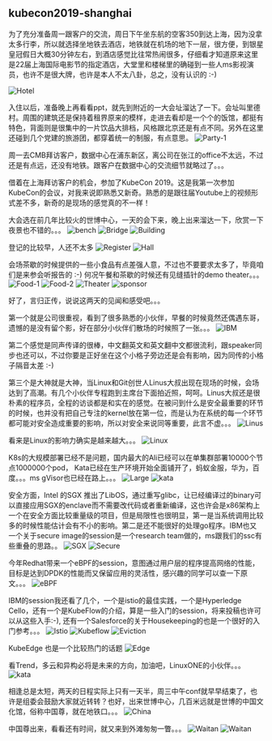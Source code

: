 ## kubecon2019-shanghai


为了充分准备周一跟客户的交流，周日下午坐东航的空客350到达上海，因为没拿太多行李，所以就选择坐地铁去酒店，地铁就在机场的地下一层，很方便，到银星皇冠假日大概30分钟左右，到酒店感觉比往常热闹很多，仔细看才知道原来这里是22届上海国际电影节的指定酒店，大堂里和楼梯里的确碰到一些人ms影视演员，也许不是很大牌，也许是本人不太八卦，总之，没有认识的 :-)

![Hotel](https://github.com/huoqifeng/document/blob/master/kubecon2019/images/hotel.jpg)

入住以后，准备晚上再看看ppt，就先到附近的一大会址溜达了一下。会址叫里德村。周围的建筑还是保持着租界原来的模样，走进去看却是一个个的饭馆，都挺有特色，背面则是很集中的一片饮品大排档，风格跟北京还是有点不同。另外在这里还碰到几个党建的旅游团，都穿着统一的制服，有点意思。
![Party-1](https://github.com/huoqifeng/document/blob/master/kubecon2019/images/party-1.jpg)

周一去CMB拜访客户，数据中心在浦东新区，离公司在张江的office不太远，不过还是有点远，还没有地铁。跟客户在数据中心的交流细节就略过了。。。


借着在上海拜访客户的机会，参加了KubeCon 2019。这是我第一次参加KubeCon的会议，对我来说即熟悉又新奇。熟悉的是跟往届Youtube上的视频形式差不多，新奇的是现场的感觉真的不一样！

大会选在前几年比较火的世博中心，一天的会下来，晚上出来溜达一下，欣赏一下夜景也不错的。。。
![bench](https://github.com/huoqifeng/document/blob/master/kubecon2019/images/bench.jpg)
![Bridge](https://github.com/huoqifeng/document/blob/master/kubecon2019/images/bridge.jpg)
![Building](https://github.com/huoqifeng/document/blob/master/kubecon2019/images/building.jpg)

登记的比较早，人还不太多
![Register](https://github.com/huoqifeng/document/blob/master/kubecon2019/images/register.jpg)
![Hall](https://github.com/huoqifeng/document/blob/master/kubecon2019/images/hall.jpg)


会场茶歇的时候提供的一些小食品有点差强人意，不过也不要要求太多了，毕竟咱们是来参会听报告的 :-) 何况午餐和茶歇的时候还有见缝插针的demo theater。。。
![Food-1](https://github.com/huoqifeng/document/blob/master/kubecon2019/images/food-1.jpg)
![Food-2](https://github.com/huoqifeng/document/blob/master/kubecon2019/images/food-2.jpg)
![Theater](https://github.com/huoqifeng/document/blob/master/kubecon2019/images/demo-theater.jpg)
![sponsor](https://github.com/huoqifeng/document/blob/master/kubecon2019/images/sponsor.jpg)

好了，言归正传，说说这两天的见闻和感受吧。。。


第一个就是公司很重视，看到了很多熟悉的小伙伴，早餐的时候竟然还偶遇东哥，遗憾的是没有留个影，好在部分小伙伴们散场的时候照了一张。。。
![IBM](https://github.com/huoqifeng/document/blob/master/kubecon2019/images/ibm.jpg)

第二个感觉是同声传译的很棒，中文翻英文和英文翻中文都很流利，跟speaker同步也还可以，不过你要是正好坐在这个小格子旁边还是会有影响，因为同传的小格子隔音太差 :-)

第三个是大神就是大神，当Linux和Git创世人Linus大叔出现在现场的时候，会场达到了高潮。有几个小伙伴专程跑到主席台下面拍近照，呵呵。Linus大叔还是很朴素的程序员，全程的访谈都是和实在的感觉。在被问到什么是安全最重要的环节的时候，也并没有把自己专注的kernel放在第一位，而是认为在系统的每一个环节都可能对安全造成重要的影响，所以对安全来说同等重要，此言不虚。。。
![Linus](https://github.com/huoqifeng/document/blob/master/kubecon2019/images/linus.jpg)


看来是Linux的影响力确实是越来越大。。。
![Linux](https://github.com/huoqifeng/document/blob/master/kubecon2019/images/linux.jpg)

K8s的大规模部署已经不是问题，国内最大的Ali已经可以在单集群部署10000个节点1000000个pod， Kata已经在生产环境开始全面铺开了，蚂蚁金服，华为，百度。。。ms gVisor也已经在路上。。。
![Large](https://github.com/huoqifeng/document/blob/master/kubecon2019/images/ali-large.jpg)
![kata](https://github.com/huoqifeng/document/blob/master/kubecon2019/images/kata.jpg)


安全方面，Intel 的SGX 推出了LibOS，通过重写glibc，让已经编译过的binary可以直接应用SGX的enclave而不需要改代码或者重新编译，这也许会是x86架构上一个在安全方面比较重量级的项目，但是局限性也很明显，第一是当系统调用比较多的时候性能估计会有不小的影响。第二是还不能很好的处理go程序。IBM也又一个关于secure image的session是一个research team做的，ms跟我们的ssc有些重叠的思路。。
![SGX](https://github.com/huoqifeng/document/blob/master/kubecon2019/images/sgx-libos.jpg)
![Secure](https://github.com/huoqifeng/document/blob/master/kubecon2019/images/secure-image.jpg)


今年Redhat带来一个eBPF的session，意图通过用户层的程序提高网络的性能，目标是达到DPDK的性能而又保留应用的灵活性，感兴趣的同学可以查一下原文。。。
![eBPF](https://github.com/huoqifeng/document/blob/master/kubecon2019/images/eBPF-2.jpg)

IBM的session我还看了几个，一个是istio的最佳实践，一个是Hyperledge Cello，还有一个是KubeFlow的介绍，算是一些入门的session，将来投稿也许可以从这些入手:-), 还有一个Salesforce的关于Housekeeping的也是一个很好的入门参考。。。
![Istio](https://github.com/huoqifeng/document/blob/master/kubecon2019/images/istio-ibm.jpg)
![Kubeflow](https://github.com/huoqifeng/document/blob/master/kubecon2019/images/kubeflow.jpg)
![Eviction](https://github.com/huoqifeng/document/blob/master/kubecon2019/images/eviction.jpg)


KubeEdge 也是一个比较热门的话题
![Edge](https://github.com/huoqifeng/document/blob/master/kubecon2019/images/edge-arch.jpg)

看Trend，多云和异构必将是未来的方向，加油吧，LinuxONE的小伙伴。。。
![kata](https://github.com/huoqifeng/document/blob/master/kubecon2019/images/kata.jpg)



相逢总是太短，两天的日程实际上只有一天半，周三中午conf就早早结束了，也许是组委会鼓励大家就近转转？也好，出来世博中心，几百米远就是世博的中国文化馆，俗称中国尊，就在地铁口。。。
![China](https://github.com/huoqifeng/document/blob/master/kubecon2019/images/china.jpg)

中国尊出来，看看还有时间，就又来到外滩匆匆一瞥。。。
![Waitan](https://github.com/huoqifeng/document/blob/master/kubecon2019/images/waitan-1.jpg)
![Waitan](https://github.com/huoqifeng/document/blob/master/kubecon2019/images/waitan-2.jpg)
